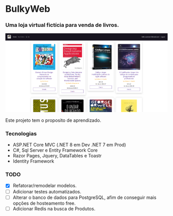 # BulkyWeb
### Uma loja virtual fictícia para venda de livros.
[![Imagem do Projeto](https://github.com/BrunoUmbelino/Bulky/blob/main/ProjectImage/klgdhfgsdh51.png "Imagem do Projeto")](https://bulky-app.azurewebsites.net/)

Este projeto tem o proposito de aprendizado.

### Tecnologias

* ASP.NET Core MVC (.NET 8 em Dev .NET 7 em Prod)
* C#, Sql Server e Entity Framework Core
* Razor Pages, Jquery, DataTables e Toastr
* Identity Framework

### TODO

* [x] Refatorar/remodelar modelos.
* [ ] Adicionar testes automatizados.
* [ ] Alterar o banco de dados para PostgreSQL, afim de conseguir mais opções de hosteamento free.
* [ ] Adicionar Redis na busca de Produtos.
